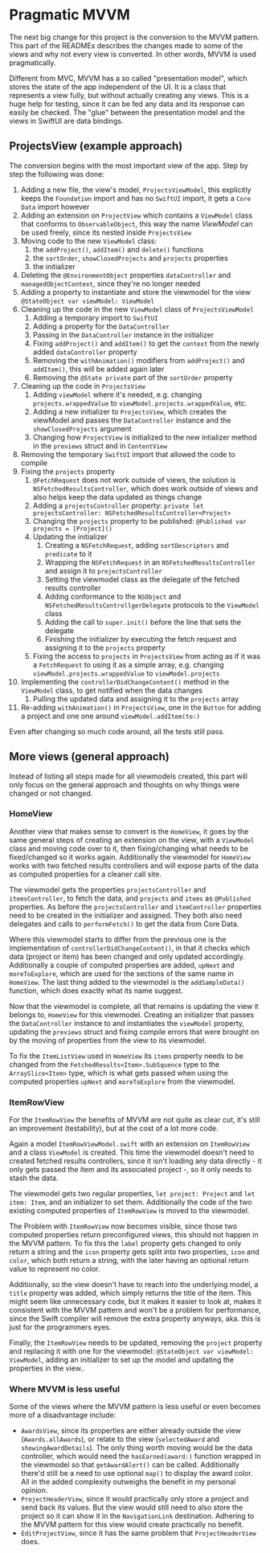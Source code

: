 # Pragmatic MVVM

The next big change for this project is the conversion to the MVVM pattern. This part of the READMEs describes the changes made to some of the views and why not every view is converted. In other words, MVVM is used pragmatically.

Different from MVC, MVVM has a so called "presentation model", which stores the state of the app independent of the UI. It is a class that represents a view fully, but without actually creating any views. This is a huge help for testing, since it can be fed any data and its response can easily be checked. The "glue" between the presentation model and the views in SwiftUI are data bindings.

## ProjectsView (example approach)

The conversion begins with the most important view of the app. Step by step the following was done:

1. Adding a new file, the view's model, `ProjectsViewModel`, this explicitly keeps the `Foundation` import and has no `SwiftUI` import, it gets a `Core Data` import however
2. Adding an extension on `ProjectView` which contains a `ViewModel` class that conforms to `ObservableObject`, this way the name _ViewModel_ can be used freely, since its nested inside `ProjectsView`
3. Moving code to the new `ViewModel` class:
   1. the  `addProject()`, `addItem()` and  `delete()` functions
   2. the `sortOrder`, `showClosedProjects` and `projects` properties
   3. the initializer
4. Deleting the `@EnvironmentObject` properties `dataController` and `managedObjectContext`, since they're no longer needed
5. Adding a property to instantiate and store the viewmodel for the view `@StateObject var viewModel: ViewModel`
6. Cleaning up the code in the new `ViewModel` class of `ProjectsViewModel`
   1. Adding a temporary import to `SwiftUI`
   2. Adding a property for the `DataController`
   3. Passing in the `DataController` instance in the initializer
   4. Fixing `addProject()` and `addItem()` to get the `context` from the newly added `dataController` property
   5. Removing the `withAnimation()` modifiers from `addProject()` and `addItem()`, this will be added again later
   6. Removing the `@State private` part of the `sortOrder` property
7. Cleaning up the code in  `ProjectsView`
   1. Adding  `viewModel` where it's needed, e.g. changing `projects.wrappedValue` to `viewModel.projects.wrappedValue`, etc.
   2. Adding a new initializer to `ProjectsView`, which creates the viewModel and passes the `DataController` instance and the `showClosedProjects` argument
   3. Changing how `ProjectView` is initialized to the new intializer method in the `previews` struct and in `ContentView`
8. Removing the temporary `SwiftUI` import that allowed the code to compile
9. Fixing the `projects` property 
   1. `@FetchRequest` does not work outside of views, the solution is `NSFetchedResultsController`, which does work outside of views and also helps keep the data updated as things change
   2. Adding a `projectsController` property: `private let projectsController: NSFetchedResultsController<Project>`
   3. Changing the `projects` property to be published: `@Published var projects = [Project]()`
   4. Updating the initializer
      1. Creating a `NSFetchRequest`, adding `sortDescriptors` and `predicate` to it
      2. Wrapping the `NSFetchRequest` in an `NSFetchedResultsController` and assign it to `projectsController`
      3. Setting the viewmodel class as the delegate of the fetched results controller
      4. Adding conformance to the `NSObject` and  `NSFetchedResultsControllgerDelegate` protocols to the `ViewModel` class
      5. Adding the call to `super.init()` before the line that sets the delegate
      6. Finishing the initializer by executing the fetch request and assigning it to the `projects` property
   5. Fixing the access to `projects` in `ProjectsView` from acting as if it was a `FetchRequest` to using it as a simple array, e.g. changing `viewModel.projects.wrappedValue` to `viewModel.projects`
10. Implementing the `controllerDidChangeContent()` method in the `ViewModel` class, to get notified when the data changes
    1. Pulling the updated data and assigning it to the `projects` array 
11. Re-adding `withAnimation()` in `ProjectsView`, one in the `Button` for adding a project and one one around `viewModel.addItem(to:)`

Even after changing so much code around, all the tests still pass.

## More views (general approach)

Instead of listing all steps made for all viewmodels created, this part will only focus on the general approach and thoughts on why things were changed or not changed.

### HomeView

Another view that makes sense to convert is the `HomeView`, it goes by the same general steps of creating an extension on the view, with a `ViewModel` class and moving code over to it, then  fixing/changing what needs to be fixed/changed so it works again. Additionally the viewmodel for `HomeView` works with two fetched results controllers and will expose parts of the data as computed properties for a cleaner call site.

The viewmodel gets the properties `projectsController` and `itemsController`, to fetch the data, and `projects` and `items` as `@Published` properties. As before the `projectsController` and `itemController` properties need to be created in the initializer and assigned. They both also need delegates and calls to `performFetch()` to get the data from Core Data.

Where this viewmodel starts to differ from the previous one is the implementation of `controllerDidChangeContent()`, in that it checks which data (project or item) has been changed and only updated accordingly. Additionally a couple of computed properties are added, `upNext` and `moreToExplore`, which are used for the sections of the same name in `HomeView`. The last thing added to the viewmodel is the `addSampleData()` function, which does exactly what its name suggest.

Now that the viewmodel is complete, all that remains is updating the view it belongs to, `HomeView` for this viewmodel. Creating an initializer that passes the `DataController` instance to and instantiates the `viewModel` property, updating the `previews` struct and fixing compile errors that were brought on by the moving of properties from the view to its viewmodel.

To fix the `ItemListView` used in `HomeView` its `items` property needs to be changed from the `FetchedResults<Item>.SubSquence` type to the `ArraySlice<Item>` type, which is what gets passed when using the computed properties `upNext` and `moreToExplore` from the viewmodel.

### ItemRowView

For the `ItemRowView` the benefits of MVVM are not quite as clear cut, it's still an improvement (testability), but at the cost of a lot more code.

Again a model `ItemRowViewModel.swift` with an extension on `ItemRowView` and a class `ViewModel` is created. This time the viewmodel doesn't need to created fetched results controllers, since it isn't loading any data directly - it only gets passed the item and its associated project -, so it only needs to stash the data.

The viewmodel gets two regular properties, `let project: Project` and `let item: Item`, and an initializer to set them. Additionally the code of the two existing computed properties of `ItemRowView` is moved to the viewmodel.

The Problem with `ItemRowView` now becomes visible, since those two computed properties return preconfigured views, this should not happen in the MVVM pattern. To fix this the `label` property gets changed to only return a string and the `icon` property gets split into two properties, `icon` and `color`, which both return a string, with the later having an optional return value to represent no color.

Additionally, so the view doesn't have to reach into the underlying model, a `title` property was added, which simply returns the title of the item. This might seem like unnecessary code, but it makes it easier to look at, makes it consistent with the MVVM pattern and won't be a problem for performance, since the Swift compiler will remove the extra property anyways, aka. this is just for the programmers eyes.

Finally, the `ItemRowView` needs to be updated, removing the `project` property and replacing it with one for the viewmodel: `@StateObject var viewModel: ViewModel`, adding an initializer to set up the model and updating the properties in the view..

### Where MVVM is less useful

Some of the views where the MVVM pattern is less useful or even becomes more of a disadvantage include:

- `AwardsView`, since its properties are either already outside the view (`Awards.allAwards`), or relate to the view (`selectedAward` and `showingAwardDetails`). The only thing worth moving would be the data controller, which would need the `hasEarned(award:)` function wrapped in the viewmodel so that `getAwardAlert()` can be called. Additionally there'd still be a need to use optional `map()` to display the award color. All in the added complexity outweighs the benefit in my personal opinion.
- `ProjectHeaderView`, since it would practically only store a project and send back its values. But the view would still need to also store the project so it can show it in the `NavigationLink` destination. Adhering to the MVVM pattern for this view would create practically no benefit.
- `EditProjectView`, since it has the same problem that `ProjectHeaderView` does.
